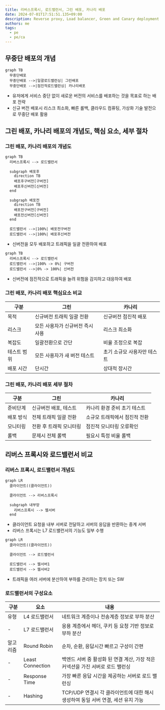```yaml
---
title: 리버스프록시, 로드밸런서, 그린 배포, 카나리 배포
date: 2024-07-01T17:51:51.135+09:00
description: Reverse proxy, Load balancer, Green and Canary deployment
authors: me
tags:
  - pe
  - pe/ca
---
```


## 무중단 배포의 개념

```mermaid
graph TB
  무중단배포
  무중단배포 -->|일괄로드밸런싱| 그린배포
  무중단배포 -->|점진적로드밸런싱| 카나리배포
```

- 유저에게 서비스 중단 없이 새로운 버전의 서비스를 배포하는 것을 목표로 하는 배포 전략
- 신규 버전 배포시 리스크 최소화, 빠른 롤백, 클라우드 컴퓨팅, 가상화 기술 발전으로 무중단 배포 활용

## 그린 배포, 카나리 배포의 개념도, 핵심 요소, 세부 절차

### 그린 배포, 카나리 배포의 개념도

```mermaid
graph TB
  리버스프록시 --> 로드밸런서

  subgraph 배포후
    direction TB
    배포후구버전[구버전]
    배포후신버전[신버전]
  end

  subgraph 배포전
    direction TB
    배포전구버전[구버전]
    배포전신버전[신버전]
  end

  로드밸런서 -->|100%| 배포전구버전
  로드밸런서 -->|100%| 배포후신버전
```

- 신버전을 모두 배포하고 트래픽을 일괄 전환하여 배포

```mermaid
graph TB
  리버스프록시 --> 로드밸런서
  로드밸런서 -->|100% -> 0%| 구버전
  로드밸런서 -->|0% -> 100%| 신버전
```

- 신버전에 점진적으로 트래픽을 늘려 위험을 감지하고 대응하여 배포

### 그린 배포, 카나리 배포 핵심요소 비교

| 구분 | 그린 | 카나리 |
| --- | --- | --- |
| 목적 | 신규버전 트래픽 일괄 전환 | 신규버전 점진적 배포 |
| 리스크 | 모든 사용자가 신규버전 즉시 사용 | 리스크 최소화 |
| 복잡도 | 일괄전환으로 간단 | 비율 조정으로 복잡 |
| 테스트 범위 | 모든 사용자가 새 버전 테스트 | 초기 소규모 사용자만 테스트 |
| 배포 시간 | 단시간 | 상대적 장시간 |

### 그린 배포, 카나리 배포 세부 절차

| 구분 | 그린 | 카나리 |
| --- | --- | --- |
| 준비단계 | 신규버전 배포, 테스트 | 카나리 환경 준비 초기 테스트 |
| 배포 방식 | 전체 트래픽 일괄 전환 | 소규모 트래픽에서 점진적 전환 |
| 모니터링 | 전환 후 트래픽 모니터링 | 점진적 모니터링 오류확인 |
| 롤백 | 문제시 전체 롤백 | 필요시 특정 비율 롤백 |

## 리버스 프록시와 로드밸런서 비교

### 리버스 프록시, 로드밸런서 개념도

```mermaid
graph LR
  클라이언트((클라이언트))
  
  클라이언트 --> 리버스프록시

  subgraph 내부망
    리버스프록시 --> 웹서버
  end
```

- 클라이언트 요청을 내부 서버로 전달하고 서버의 응답을 반환하는 중계 서버
- 리버스 프록시는 L7 로드밸런서의 기능도 일부 수행

```mermaid
graph LR
  클라이언트((클라이언트))
  
  클라이언트 --> 로드밸런서

  로드밸런서 --> 웹서버1
  로드밸런서 --> 웹서버2
```

- 트래픽을 여러 서버에 분산하여 부하를 관리하는 장치 또는 SW

### 로드밸런서의 구성요소

| 구분 | 요소 | 내용 |
| --- | --- | --- |
| 유형 | L4 로드밸런서 | 네트워크 계층이나 전송계층 정보로 부하 분산 |
| - | L7 로드밸런서 | 응용 계층에서 헤더, 쿠키 등 요청 기반 정보로 부하 분산 |
| 알고리즘 | Round Robin | 순차, 순환, 응답시간 빠르고 구성이 간편 |
| - | Least Connection | 백엔드 서버 중 활성화 된 연결 계산, 가장 적은 커넥션을 가진 서버로 로드 밸런싱 |
| - | Response Time | 가장 빠른 응답 시간을 제공하는 서버로 로드 밸런싱 |
| - | Hashing | TCP/UDP 연결시 각 클라이언트에 대한 해시 생성하여 동일 서버 연결, 세션 유지 가능 |
